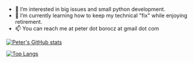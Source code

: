 - 👀 I’m interested in big issues and small python development.
- 🌱 I’m currently learning how to keep my technical "fix" while enjoying retirement.
- 📫 You can reach me at peter dot borocz at gmail dot com

[![Peter's GitHub stats](https://github-readme-stats.vercel.app/api?username=pborocz&show_icons=true&theme=transparent&hide_rank=True&custom_title=My%20GitHub%20Stats)](https://github.com/pborocz/github-readme-stats)

[![Top Langs](https://github-readme-stats.vercel.app/api/top-langs/?username=pborocz)](https://github.com/pborocz/github-readme-stats)

<!---
https://github.com/anuraghazra/github-readme-stats#disable-rate-limit-protections
--->

<!---
PBorocz/PBorocz is a ✨ special ✨ repository because its `README.md` (this file) appears on your GitHub profile.
You can click the Preview link to take a look at your changes.
--->
